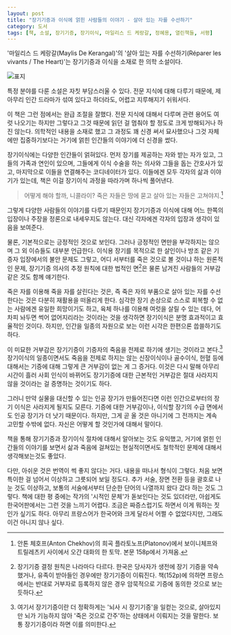 ```yaml
---
layout: post
title: "장기기증과 이식에 얽힌 사람들의 이야기 - 살아 있는 자를 수선하기"
category: 도서
tags: [책, 소설, 장기기증, 장기이식, 마일리스 드 케랑갈, 정혜용, 열린책들, 서평]
---
```


'마일리스 드 케랑갈(Maylis De Kerangal)'의 '살아 있는 자를 수선하기(Réparer les vivants / The Heart)'는
장기기증과 이식을 소재로 한 의학 소설이다.

![표지](https://lh3.googleusercontent.com/-W17-T31it-4/WWunKTODGEI/AAAAAAAAVXo/cJK_4y1fqk8N0T552bH7a3FZYfa8W2AlQCE0YBhgL/s420/heal-the-living-book-3d.jpg "기증자의 사망에서부터 수술까지 장기이식 과정을 따라가며 이야기를 풀어낸다.")

특정 분야를 다룬 소설은 자칫 부담스러울 수 있다.
전문 지식에 대해 다루기 때문에,
제아무리 인간 드라마가 섞여 있다고 하더라도,
어렵고 지루해지기 쉬워서다.

이 책은 그런 점에서는 완급 조절을 잘했다.
전문 지식에 대해서 다루며 관련 용어도 여럿 나오기는 하지만
그렇다고 그것 때문에 읽던 걸 멈춰야 할 정도로 크게 방해되거나 하진 않는다.
의학적인 내용을 소재로 했고 그 과정도 꽤 신경 써서 묘사했으나
그것 자체에만 집중하기보다는
거기에 얽힌 인간들의 이야기에 더 신경을 썼다.

장기이식에는 다양한 인간들이 얽혀있다.
먼저 장기를 제공하는 자와 받는 자가 있고,
그들의 가족과 연인이 있으며,
그들에게 이식 수술을 하는 의사와 그들을 돕는 간호사가 있고,
마지막으로 이들을 연결해주는 코디네이터가 있다.
이들에겐 모두 각자의 삶과 이야기가 있는데,
책은 이걸 장기이식 과정을 따라가며 하나씩 풀어낸다.

> 어떻게 해야 할까, 니콜라이? 죽은 자들은 땅에 묻고 살아 있는 자들은 고쳐야지.[^1]

[^1]: 안톤 체호프(Anton Chekhov)의 희곡 플라토노프(Platonov)에서 보이니체프와 트릴레츠키 사이에서 오간 대화의 한 토막. 본문 158p에서 가져옴.

그렇게 다양한 사람들의 이야기를 다루기 때문인지
장기기증과 이식에 대해 어느 한쪽의 입장이나 주장을 정론으로 내세우지도 않는다.
대신 각자에겐 각자의 입장과 생각이 있음을 보여준다.

물론, 기본적으로는 긍정적인 것으로 보인다.
그러나 긍정적인 면만을 부각하지는 않으며 그 외 이슈들도 대부분 언급한다.
이식용 장기를 목적으로 한 살인이나 방조 같은 기증자 입장에서의 불안 문제도 그렇고,
어디 서부터를 죽은 것으로 볼 것이냐 하는 원론적인 문제,
장기기증 의사의 추정 원칙에 대한 법적인 면[^2]은 물론
남겨진 사람들의 거부감 같은 것도 함께 얘기한다.

[^2]: 장기기증 결정 원칙은 나라마다 다르다. 한국은 당사자가 생전에 장기 기증을 약속했거나, 유족이 받아들인 경우에만 장기기증이 이뤄진다. 책(152p)에 의하면 프랑스에서는 반대로 거부자로 등록하지 않은 경우 암묵적으로 기증에 동의한 것으로 보는 듯하다.

죽은 자를 이용해 죽을 자를 살린다는 것은,
즉 죽은 자의 부품으로 살아 있는 자를 수선한다는 것은
다분히 재활용을 떠올리게 한다.
심각한 장기 손상으로 스스로 회복할 수 없는 사람에겐 유일한 희망이기도 하고,
육체 하나를 이용해 여럿을 살릴 수 있는 데다,
어차피 놔두면 썩어 없어지리라는 것이라는 것을 생각하면
장기이식은 분명 효과적이고 효율적인 것이다.
하지만, 인간을 일종의 자원으로 보는 이런 시각은 한편으론 씁쓸하기도 하다.

이 미묘한 거부감은 장기기증이 기증자의 죽음을 전제로 하기에 생기는 것이라고 본다.[^3]
장기이식의 일종이면서도 죽음을 전제로 하지는 않는
신장이식이나 골수이식, 헌혈 등에 대해서는 기증에 대해 그렇게 큰 거부감이 없는 게 그 증거다.
이것은 다시 말해 아무리 시간이 흘러 사회 인식이 바뀌어도
장기기증에 대한 근본적인 거부감은 절대 사라지지 않을 것이라는 걸 증명하는 것이기도 하다.

[^3]: 여기서 장기기증이란 더 정확하게는 '뇌사 시 장기기증'을 일컫는 것으로, 살아있지만 뇌가 기능하지 않아 '죽은 것으로 간주'하는 상태에서 이뤄지는 것을 말한다. 보통 장기기증이라 하면 이를 의미한다.

그러니 만약 실물을 대신할 수 있는 인공 장기가 만들어진다면
이런 인간으로부터의 장기 이식은 사라지게 될지도 모른다.
기증에 대한 거부감이나, 이식할 장기의 수급 면에서도 인공 장기가 더 낫기 때문이다.
하지만, 그게 곧 올 것은 아니기에
그 전까지는 계속 고민할 수밖에 없다.
자신은 어떻게 할 것인가에 대해서 말이다.

책을 통해 장기기증과 장기이식 절차에 대해서 알아보는 것도 유익했고,
거기에 얽힌 인간들의 이야기를 보면서
삶과 죽음에 걸쳐있는 현실적이면서도 철학적인 문제에 대해서 생각해보는것도 좋았다.

다만, 아쉬운 것은 번역이 썩 좋지 않다는 거다.
내용을 떠나서 형식이 그렇다.
처음 보면 특이한 걸 넘어서 이상하고 그릇되어 보일 정도다.
추가 서술, 장면 전환 등을 괄호로 나눈 것도 이상하고,
보통의 서술에서부터 단순한 단어의 나열까지 왔다 갔다 하는 것도 그렇다.
책에 대한 평 중에는 작가의 '시적인 문체'가 돋보인다는 것도 있더라만,
아쉽게도 한국어판에서는 그런 것을 느끼기 어렵다.
조금은 짜증스럽기도 하면서 이게 뭐하는 짓인가 싶기도 하다.
아무리 프랑스어가 한국어와 크게 달라서 어쩔 수 없었다지만,
그래도 이건 아니지 않나 싶다.
